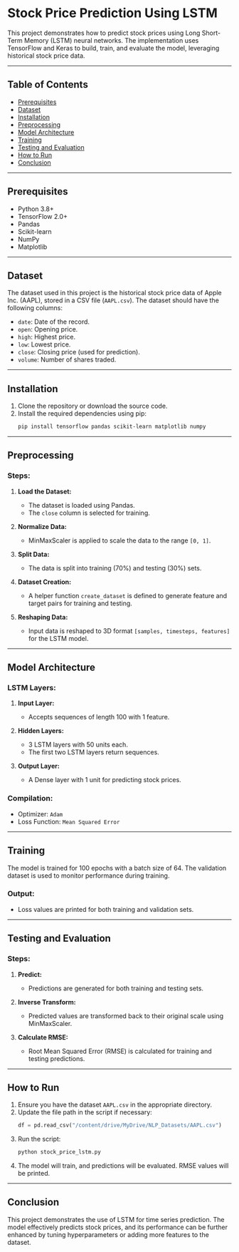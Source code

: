 
# Stock Price Prediction Using LSTM

This project demonstrates how to predict stock prices using Long Short-Term Memory (LSTM) neural networks. The implementation uses TensorFlow and Keras to build, train, and evaluate the model, leveraging historical stock price data.

---

## Table of Contents

- [Prerequisites](#prerequisites)
- [Dataset](#dataset)
- [Installation](#installation)
- [Preprocessing](#preprocessing)
- [Model Architecture](#model-architecture)
- [Training](#training)
- [Testing and Evaluation](#testing-and-evaluation)
- [How to Run](#how-to-run)
- [Conclusion](#conclusion)

---

## Prerequisites

- Python 3.8+
- TensorFlow 2.0+
- Pandas
- Scikit-learn
- NumPy
- Matplotlib

---

## Dataset

The dataset used in this project is the historical stock price data of Apple Inc. (AAPL), stored in a CSV file (`AAPL.csv`). The dataset should have the following columns:

- `date`: Date of the record.
- `open`: Opening price.
- `high`: Highest price.
- `low`: Lowest price.
- `close`: Closing price (used for prediction).
- `volume`: Number of shares traded.

---

## Installation

1. Clone the repository or download the source code.
2. Install the required dependencies using pip:
   ```bash
   pip install tensorflow pandas scikit-learn matplotlib numpy
   ```

---

## Preprocessing

### Steps:

1. **Load the Dataset:**
   - The dataset is loaded using Pandas.
   - The `close` column is selected for training.

2. **Normalize Data:**
   - MinMaxScaler is applied to scale the data to the range `[0, 1]`.

3. **Split Data:**
   - The data is split into training (70%) and testing (30%) sets.

4. **Dataset Creation:**
   - A helper function `create_dataset` is defined to generate feature and target pairs for training and testing.

5. **Reshaping Data:**
   - Input data is reshaped to 3D format `[samples, timesteps, features]` for the LSTM model.

---

## Model Architecture

### LSTM Layers:

1. **Input Layer:**
   - Accepts sequences of length 100 with 1 feature.

2. **Hidden Layers:**
   - 3 LSTM layers with 50 units each.
   - The first two LSTM layers return sequences.

3. **Output Layer:**
   - A Dense layer with 1 unit for predicting stock prices.

### Compilation:

- Optimizer: `Adam`
- Loss Function: `Mean Squared Error`

---

## Training

The model is trained for 100 epochs with a batch size of 64. The validation dataset is used to monitor performance during training.

### Output:

- Loss values are printed for both training and validation sets.

---

## Testing and Evaluation

### Steps:

1. **Predict:**
   - Predictions are generated for both training and testing sets.

2. **Inverse Transform:**
   - Predicted values are transformed back to their original scale using MinMaxScaler.

3. **Calculate RMSE:**
   - Root Mean Squared Error (RMSE) is calculated for training and testing predictions.

---

## How to Run

1. Ensure you have the dataset `AAPL.csv` in the appropriate directory.
2. Update the file path in the script if necessary:
   ```python
   df = pd.read_csv("/content/drive/MyDrive/NLP_Datasets/AAPL.csv")
   ```
3. Run the script:
   ```bash
   python stock_price_lstm.py
   ```
4. The model will train, and predictions will be evaluated. RMSE values will be printed.

---

## Conclusion

This project demonstrates the use of LSTM for time series prediction. The model effectively predicts stock prices, and its performance can be further enhanced by tuning hyperparameters or adding more features to the dataset.

